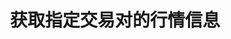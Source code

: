 ---
title: 获取指定交易对的行情信息
position_number: 6
type: get
description: /future/market/v1/public/q/ticker
parameters:
    -
        name: symbol
        type: string
        mandatory: true
        default: N/A
        description: 交易对
        ranges:
content_markdown: 注：**此方法不需要签名**
left_code_blocks:
    -
        code_block: "public void getKLine() {\r\n\tString text = HttpUtil.get(URL + \"/data/api/future/market/v1/getKLine?market=btc_usdt&type=1min&since=0\");\r\n\tSystem.out.println(text);\r\n}"
        title: Java
        language: java
right_code_blocks:
    - code_block: |-
        {
          "error": {
            "code": "",
            "msg": ""
          },
          "msgInfo": "",
          "result": {
            "a": "", //24小时成交量
            "c": "", //最新价
            "h": "", //24小时最高价
            "l": "", //24小时最低价
            "o": "", //24小时前第一笔成交价
            "r": "", //24小时涨跌幅
            "s": "", //交易对
            "t": 0, //时间
            "v": "" //24小时成交额
          },
          "returnCode": 0
        }
      title: Response
      language: json
---